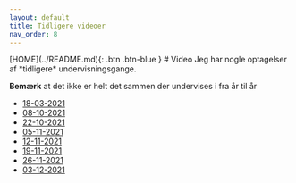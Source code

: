 ```yaml
---
layout: default
title: Tidligere videoer
nav_order: 8
---
```

<span class="fs-1">
[HOME](../README.md){: .btn .btn-blue }
</span>
# Video
Jeg har nogle optagelser af *tidligere* undervisningsgange.

**Bemærk** at det ikke er helt det sammen der undervises i fra år til år

- [18-03-2021](https://www.dropbox.com/s/w4z3sa275iie1ez/2021-03-18.mp4?dl=0)
- [08-10-2021](https://web.microsoftstream.com/video/74d2186a-369e-44fa-a68f-aeb9920c6f2b)
- [22-10-2021](https://web.microsoftstream.com/video/8b7ec09b-b0ce-46e8-bd56-89680162beac)
- [05-11-2021](https://web.microsoftstream.com/video/321f080f-99ca-4ca9-b40c-2a6d84292b25)
- [12-11-2021](https://web.microsoftstream.com/video/99c5f266-0601-4cd0-90d2-75ad96836eba)
- [19-11-2021](https://web.microsoftstream.com/video/963142f4-6751-4456-935e-cae89d7e9b29)
- [26-11-2021](https://web.microsoftstream.com/video/09069b85-d228-4101-aabd-c73e18c14393)
- [03-12-2021](https://web.microsoftstream.com/video/a401a678-e9c5-474a-891f-1663373e4168)
